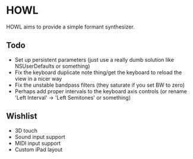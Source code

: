 # HOWL

HOWL aims to provide a simple formant synthesizer.

## Todo

- Set up persistent parameters (just use a really dumb solution like NSUserDefaults or something)
- Fix the keyboard duplicate note thing/get the keyboard to reload the view in a nicer way
- Fix the unstable bandpass filters (they saturate if you set BW to zero)
- Perhaps add proper intervals to the keyboard axis controls (or rename 'Left Interval' -> 'Left Semitones' or something)

## Wishlist

- 3D touch
- Sound input support
- MIDI input support
- Custom iPad layout
